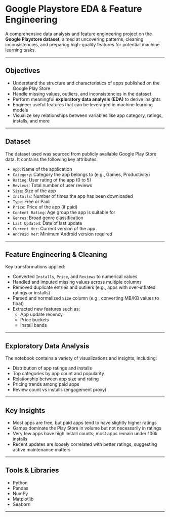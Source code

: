 # Google Playstore EDA & Feature Engineering

A comprehensive data analysis and feature engineering project on the **Google Playstore dataset**, aimed at uncovering patterns, cleaning inconsistencies, and preparing high-quality features for potential machine learning tasks.

---

## Objectives

- Understand the structure and characteristics of apps published on the Google Play Store
- Handle missing values, outliers, and inconsistencies in the dataset
- Perform meaningful **exploratory data analysis (EDA)** to derive insights
- Engineer useful features that can be leveraged in machine learning models
- Visualize key relationships between variables like app category, ratings, installs, and more

---

## Dataset

The dataset used was sourced from publicly available Google Play Store data. It contains the following key attributes:

- `App`: Name of the application
- `Category`: Category the app belongs to (e.g., Games, Productivity)
- `Rating`: User rating of the app (0 to 5)
- `Reviews`: Total number of user reviews
- `Size`: Size of the app
- `Installs`: Number of times the app has been downloaded
- `Type`: Free or Paid
- `Price`: Price of the app (if paid)
- `Content Rating`: Age group the app is suitable for
- `Genres`: Broad genre classification
- `Last Updated`: Date of last update
- `Current Ver`: Current version of the app
- `Android Ver`: Minimum Android version required

---

## Feature Engineering & Cleaning

Key transformations applied:

- Converted `Installs`, `Price`, and `Reviews` to numerical values
- Handled and imputed missing values across multiple columns
- Removed duplicate entries and outliers (e.g., apps with over-inflated ratings or installs)
- Parsed and normalized `Size` column (e.g., converting MB/KB values to float)
- Extracted new features such as:
  - App update recency
  - Price buckets
  - Install bands

---

## Exploratory Data Analysis

The notebook contains a variety of visualizations and insights, including:

- Distribution of app ratings and installs
- Top categories by app count and popularity
- Relationship between app size and rating
- Pricing trends among paid apps
- Review count vs installs (engagement proxy)

---

## Key Insights

- Most apps are free, but paid apps tend to have slightly higher ratings
- Games dominate the Play Store in volume but not necessarily in ratings
- Very few apps have high install counts; most apps remain under 100k installs
- Recent updates are loosely correlated with better ratings, suggesting active maintenance matters

---

## Tools & Libraries

- Python
- Pandas
- NumPy
- Matplotlib
- Seaborn

---
